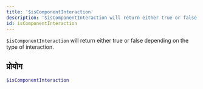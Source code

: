 ```yaml
---
title: '$isComponentInteraction'
description: '$isComponentInteraction will return either true or false depending on the type of the interaction.'
id: isComponentInteraction
---
```


`$isComponentInteraction` will return either true or false depending on the type of interaction.

## प्रोयोग

```php
$isComponentInteraction
```